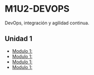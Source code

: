 # M1U2-DEVOPS
DevOps, integración y agilidad continua.

## Unidad 1
* [Modulo 1:](./m1u2/docs/leandro-cepeda-equipo-7-practica-1.pdf)
* [Modulo 1:](./m1u3/docs/leandro-cepeda-equipo-7-practica-2.pdf)
* [Modulo 1:](./m1u4/docs/leandro-cepeda-equipo-7-practica-3.pdf)
* [Modulo 1:](./m1u5/docs/leandro-cepeda-equipo-7-practica-4.pdf)
